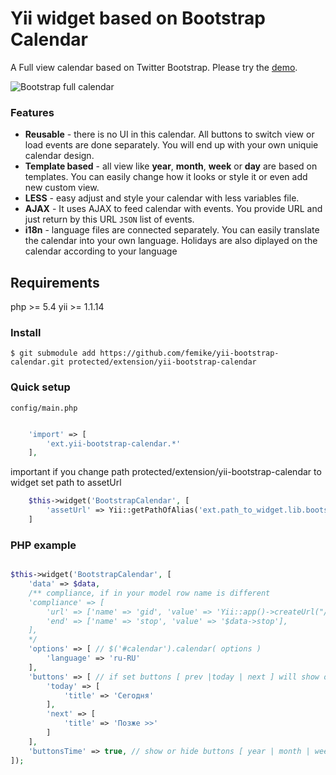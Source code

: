 Yii widget based on Bootstrap Calendar
===

A Full view calendar based on Twitter Bootstrap. Please try the [demo](http://bootstrap-calendar.azurewebsites.net).

![Bootstrap full calendar](http://serhioromano.s3.amazonaws.com/github/bs-calendar.png)

### Features

- **Reusable** - there is no UI in this calendar. All buttons to switch view or load events are done separately. You will end up with your own uniquie calendar design.
- **Template based** - all view like **year**, **month**, **week** or **day** are based on templates. You can easily change how it looks or style it or even add new custom view.
- **LESS** - easy adjust and style your calendar with less variables file.
- **AJAX** - It uses AJAX to feed calendar with events. You provide URL and just return by this URL `JSON` list of events.
- **i18n** - language files are connected separately. You can easily translate the calendar into your own language. Holidays are also diplayed on the calendar according to your language

## Requirements

php >= 5.4
yii >= 1.1.14

### Install

	$ git submodule add https://github.com/femike/yii-bootstrap-calendar.git protected/extension/yii-bootstrap-calendar

### Quick setup

	config/main.php

```php

	'import' => [
		'ext.yii-bootstrap-calendar.*'
	],

```

important if you change path protected/extension/yii-bootstrap-calendar to widget set path to assetUrl

```php
	$this->widget('BootstrapCalendar', [
		'assetUrl' => Yii::getPathOfAlias('ext.path_to_widget.lib.bootstrap-calendar.assets')
	]
```

### PHP example

```php

$this->widget('BootstrapCalendar', [
	'data' => $data,
	/** compliance, if in your model row name is different
	'compliance' => [
		'url' => ['name' => 'gid', 'value' => 'Yii::app()->createUrl("/action/view",["id" => $data->gid])'],
		'end' => ['name' => 'stop', 'value' => '$data->stop'],
	],
	*/
	'options' => [ // $('#calendar').calendar( options )
		'language' => 'ru-RU'
	],
	'buttons' => [ // if set buttons [ prev |today | next ] will show only setted buttons
		'today' => [
			'title' => 'Сегодня'
		],
		'next' => [
			'title' => 'Позже >>'
		]
	],
	'buttonsTime' => true, // show or hide buttons [ year | month | week | day ]
]);

```

